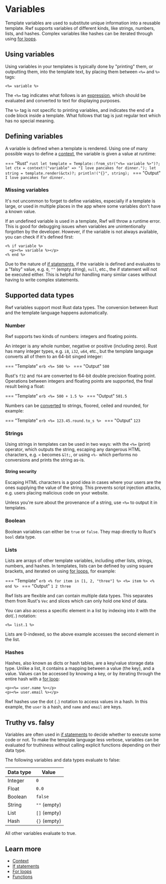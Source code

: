 # Variables

Template variables are used to substitute unique information into a reusable template. Rwf supports variables of different kinds, like strings, numbers, lists, and hashes. Complex variables like hashes can be iterated through using [for loops](../for-loops).

## Using variables

Using variables in your templates is typically done by "printing" them, or outputting them, into the template text, by placing them between `<%=` and `%>` tags:

```erb
<%= variable %>
```

The `<%=` tag indicates what follows is an [expression](../nomenclature), which should be evaluated and converted to text for displaying purposes.

The `%>` tag is not specific to printing variables, and indicates the end of a code block inside a template. What follows that tag is just regular text which has no special meaning.

## Defining variables

A variable is defined when a template is rendered. Using one of many possible ways to define a [context](../context), the variable is given a value at runtime:

=== "Rust"
    ```rust
    let template = Template::from_str("<%= variable %>")?;
    let ctx = context!("variable" => "I love pancakes for dinner.");
    let string = template.render(&ctx)?;
    println!("{}", string);
    ```
=== "Output"
    ```
    I love pancakes for dinner.
    ```

### Missing variables

It's not uncommon to forget to define variables, especially if a template is large, or used in multiple places in the app where some variables don't have a known value.

If an undefined variable is used in a template, Rwf will throw a runtime error. This is good for debugging issues when variables are unintentionally forgotten by the developer. However, if the variable is not always available, you can check if it's defined first:

```erb
<% if variable %>
  <p><%= variable %></p>
<% end %>
```

Due to the nature of [if statements](../if-statements), if the variable is defined and evaluates to a "falsy" value, e.g. `0`, `""` (empty string), `null`, etc., the if statement will not be executed either. This is helpful for handling many similar cases without having to write complex statements.

## Supported data types

Rwf variables support most Rust data types. The conversion between Rust and the template language happens automatically.

### Number

Rwf supports two kinds of numbers: integers and floating points.

An integer is any whole number, negative or positive (including zero). Rust has many integer types, e.g. `i8`, `i32`, `u64`, etc., but the template language converts all of them to an 64-bit singed integer:

=== "Template"
    ```erb
    <%= 500 %>
    ```
=== "Output"
    ```
    500
    ```

Rust's `f32` and `f64` are converted to 64-bit double precision floating point. Operations between integers and floating points are supported, the final result being a float:

=== "Template"
    ```erb
    <%= 500 + 1.5 %>
    ```
=== "Output"
    ```
    501.5
    ```

Numbers can be [converted](../functions) to strings, floored, ceiled and rounded, for example:

=== "Template"
    ```erb
    <%= 123.45.round.to_s %>
    ```
=== "Output"
    ```
    123
    ```

### Strings

Using strings in templates can be used in two ways: with the `<%=` (print) operator, which outputs the string, escaping any dangerous HTML characters, e.g. `<` becomes `&lt;`, or using `<%-` which performs no conversions and prints the string as-is.

#### String security

Escaping HTML characters is a good idea in cases where your users are the ones supplying the value of the string. This prevents script injection attacks, e.g. users placing malicious code on your website.

Unless you're sure about the provenance of a string, use `<%=` to output it in templates.

### Boolean

Boolean variables can either be `true` or `false`. They map directly to Rust's `bool` data type.

### Lists

Lists are arrays of other template variables, including other lists, strings, numbers, and hashes. In templates, lists can be defined by using square brackets, and iterated on using [for loops](../for-loops), for example:

=== "Template"
    ```erb
    <% for item in [1, 2, "three"] %>
    <%= item %>
    <% end %>
    ```
=== "Output"
    ```
    1
    2
    three
    ```

Rwf lists are flexible and can contain multiple data types. This separates them from Rust's `Vec` and slices which can only hold one kind of data.

You can also access a specific element in a list by indexing into it with the dot(`.`) notation:

```erb
<%= list.1 %>
```

Lists are 0-indexed, so the above example accesses the second element in the list.

### Hashes

Hashes, also known as dicts or hash tables, are a key/value storage data type. Unlike a list, it contains a mapping between a value (the key), and a value. Values can be accessed by knowing a key, or by iterating through the entire hash with a [for loop](../for-loops):

```erb
<p><%= user.name %></p>
<p><%= user.email %></p>
```

Rwf hashes use the dot (`.`) notation to access values in a hash. In this example, the `user` is a hash, and `name` and `email` are keys.

## Truthy vs. falsy

Variables are often used in [if statements](../if-statements) to decide whether to execute some code or not. To make the template language less verbose, variables can be evaluated for truthiness without calling explicit functions depending on their data type.

The following variables and data types evaluate to false:

| Data type | Value |
|-----------|----------|
| Integer | `0` |
| Float | `0.0` |
| Boolean | `false` |
| String | `""` (empty) |
| List | `[]` (empty) |
| Hash | `{}` (empty) |

All other variables evaluate to true.

## Learn more

- [Context](../context)
- [If statements](../if-statements)
- [For loops](../for-loops)
- [Functions](../functions)

